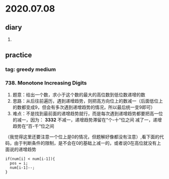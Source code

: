 # 2020.07.08
## diary
1.
## practice
### tag: greedy medium
### 738. Monotone Increasing Digits
1. 题意：给出一个数，求小于这个数的最大的高位数到低位数递增的数
2. 思路：从后往前遍历，遇到递增趋势，则把高方向位上的数减一（后面低位上的数都变成9，但会有多次遇到递增趋势的情况，所以最后统一变9即可）
3. 难点：不是找到最前面的递增趋势就行，而是每次遇到递增趋势都要把高一位的减一，因为：
__3332__
不减一，递增趋势滞留在“个-十“位之间
减了一，递增趋势在“百-千“位之间

（我觉得这里还要注意一个位上是0的情况，但题解好像都没有注意）,看下面的代码，由于判断条件的限制，是不会在0的基础上减一的，或者说0在高位就没有上面说的递增趋势
```
if(num[i] < num[i-1]){
  pos = i;
  num[i-1]--;
}
```
